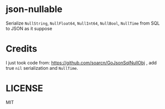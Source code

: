 # json-nullable
Serialize `NullString`, `NullFloat64`, `NullInt64`, `NullBool`, `NullTime` from SQL to JSON as it suppose

# Credits

I just took code from: https://github.com/soarcn/GoJsonSqlNullObj , add true `nil` serialization and `NullTime`.

# LICENSE

MIT
